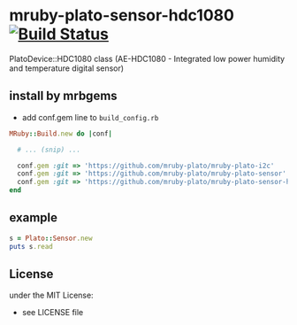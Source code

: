 # mruby-plato-sensor-hdc1080   [![Build Status](https://travis-ci.org/mruby-plato/mruby-plato-sensor-hdc1080.svg?branch=master)](https://travis-ci.org/mruby-plato/mruby-plato-sensor-hdc1080)
PlatoDevice::HDC1080 class (AE-HDC1080 - Integrated low power humidity and temperature digital sensor)
## install by mrbgems
- add conf.gem line to `build_config.rb`

```ruby
MRuby::Build.new do |conf|

  # ... (snip) ...

  conf.gem :git => 'https://github.com/mruby-plato/mruby-plato-i2c'
  conf.gem :git => 'https://github.com/mruby-plato/mruby-plato-sensor'
  conf.gem :git => 'https://github.com/mruby-plato/mruby-plato-sensor-hdc1080'
end
```

## example
```ruby
s = Plato::Sensor.new
puts s.read
```

## License
under the MIT License:
- see LICENSE file

